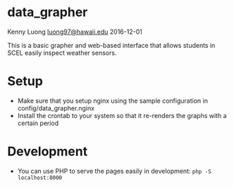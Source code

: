 # data_grapher

Kenny Luong <luong97@hawaii.edu>
2016-12-01

This is a basic grapher and web-based interface that allows
students in SCEL easily inspect weather sensors.

# Setup

* Make sure that you setup nginx using the sample configuration in
config/data_grapher.nginx
* Install the crontab to your system so that it re-renders the graphs
    with a certain period

# Development

* You can use PHP to serve the pages easily in development: `php -S localhost:8000`


